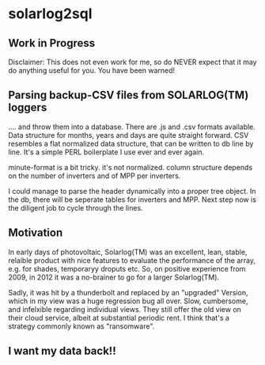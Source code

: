 # solarlog2sql

## Work in Progress

Disclaimer:
This does not even work for me,
so do NEVER expect that it may do anything useful for you.
You have been warned!


## Parsing backup-CSV files from SOLARLOG(TM) loggers

.... and throw them into a database.
There are .js and .csv formats available.
Data structure for months, years and days are quite straight forward.
CSV resembles a flat normalized data structure, that can be written to db line by line.
It's a simple PERL boilerplate I use ever and ever again.

minute-format is a bit tricky.
it's not normalized.
column structure depends on the number of inverters and of MPP per inverters.

I could manage to parse the header dynamically into a proper tree object.
In the db, there will be seperate tables for inverters and MPP.
Next step now is the diligent job to cycle through the lines.

## Motivation

In early days of photovoltaic, Solarlog(TM) was an excellent, lean, stable, relaible product
with nice features to evaluate the performance of the array, e.g. for shades, temporaryy droputs etc.
So, on positive experience from 2009, in 2012 it was a no-brainer to go for a larger Solarlog(TM).

Sadly, it was hit by a thunderbolt and replaced by an "upgraded" Version, which in my view was a huge regression bug all over.
Slow, cumbersome, and infelxible regarding individual views.
They still offer the old view on their cloud service, albeit at substantial periodic rent.
I think that's a strategy commonly known as "ransomware".


## I want my data back!!
